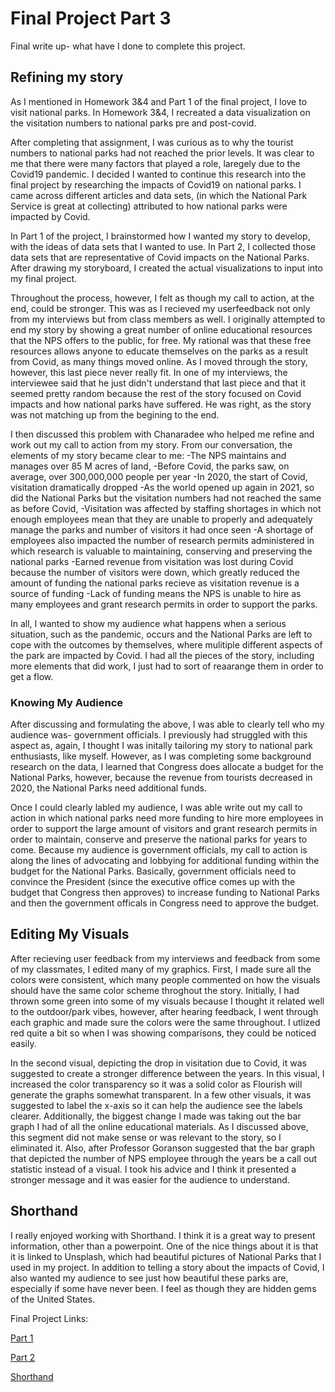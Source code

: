 # Final Project Part 3
Final write up- what have I done to complete this project. 

## Refining my story
As I mentioned in Homework 3&4 and Part 1 of the final project, I love to visit national parks. In Homework 3&4, I recreated a data visualization on the visitation numbers to national parks pre and post-covid. 

After completing that assignment, I was curious as to why the tourist numbers to national parks had not reached the prior levels. It was clear to me that there were many factors that played a role, laregely due to the Covid19 pandemic. I decided I wanted to continue this research into the final project by researching the impacts of Covid19 on national parks.
I came across different articles and data sets, (in which the National Park Service is great at collecting) attributed to how national parks were impacted by Covid. 

In Part 1 of the project, I brainstormed how I wanted my story to develop, with the ideas of data sets that I wanted to use. In Part 2, I collected those data sets that are representative of Covid impacts on the National Parks. 
After drawing my storyboard, I created the actual visualizations to input into my final project. 

 Throughout the process, however, I felt as though my call to action, at the end, could be stronger. This was as I recieved my userfeedback not only from my interviews but from class members as well. 
I originally attempted to end my story by showing a great number of online educational resources that the NPS offers to the public, for free. My rational was that these free resources allows anyone to educate themselves on the parks as a result from Covid, as many things moved online. As I moved through the story, however, this last piece never really fit. In one of my interviews, the interviewee said that he just didn't understand that last piece and that it seemed pretty random because the rest of the story focused on Covid impacts and how national parks have suffered. He was right, as the story was not matching up from the begining to the end. 


I then discussed this problem with Chanaradee who helped me refine and work out my call to action from my story. From our conversation, the elements of my story became clear to me:
-The NPS maintains and manages over 85 M acres of land, 
-Before Covid, the parks saw, on average, over 300,000,000 people per year
-In 2020, the start of Covid, visitation dramatically dropped
-As the world opened up again in 2021, so did the National Parks but the visitation numbers had not reached the same as before Covid,
-Visitation was affected by staffing shortages in which not enough employees mean that they are unable to properly and adequately manage the parks and number of visitors it had once seen
-A shortage of employees also impacted the number of research permits administered in which research is valuable to maintaining, conserving and preserving the national parks
-Earned revenue from visitation was lost during Covid because the number of visitors were down, which greatly reduced the amount of funding the national parks recieve as visitation revenue is a source of funding
-Lack of funding means the NPS is unable to hire as many employees and grant research permits in order to support the parks. 

In all, I wanted to show my audience what happens when a serious situation, such as the pandemic, occurs and the National Parks are left to cope with the outcomes by themselves, where mulitiple different aspects of the park are impacted by Covid. I had all the pieces of the story, including more elements that did work, I just had to sort of reaarange them in order to get a flow. 

### Knowing My Audience
After discussing and formulating the above, I was able to clearly tell who my audience was- government officials. I previously had struggled with this aspect as, again, I thought I was initally tailoring my story to national park enthusiasts, like myself. However, as I was completing some background research on the data, I learned that Congress does allocate a budget for the National Parks, however, because the revenue from tourists decreased in 2020, the National Parks need additional funds. 

Once I could clearly labled my audience, I was able write out my call to action in which national parks need more funding to hire more employees in order to support the large amount of visitors and grant research permits in order to maintain, conserve and preserve the national parks for years to come. Because my audience is government officials, my call to action is along the lines of advocating and lobbying for additional funding within the budget for the National Parks. Basically, government officials need to convince the President (since the executive office comes up with the budget that Congress then approves) to increase funding to National Parks and then the government officals in Congress need to approve the budget. 



## Editing My Visuals
After recieving user feedback from my interviews and feedback from some of my classmates, I edited many of my graphics. First, I made sure all the colors were consistent, which many people commented on how the visuals should have the same color scheme throghout the story. Initially, I had thrown some green into some of my visuals because I thought it related well to the outdoor/park vibes, however, after hearing feedback, I went through each graphic and made sure the colors were the same throughout. I utlized red quite a bit so when I was showing comparisons, they could be noticed easily. 

In the second visual, depicting the drop in visitation due to Covid, it was suggested to create a stronger difference between the years. In this visual, I increased the color transparency so it was a solid color as Flourish will generate the graphs somewhat transparent. In a few other visuals, it was suggested to label the x-axis so it can help the audience see the labels clearer. Additionally, the biggest change I made was taking out the bar graph I had of all the online educational materials. As I discussed above, this segment did not make sense or was relevant to the story, so I eliminated it. Also, after Professor Goranson suggested that the bar graph that depicted the number of NPS employee through the years be a call out statistic instead of a visual. I took his advice and I think it presented a stronger message and it was easier for the audience to understand. 


## Shorthand
I really enjoyed working with Shorthand. I think it is a great way to present information, other than a powerpoint. One of the nice things about it is that it is linked to Unsplash, which had beautiful pictures of National Parks that I used in my project. In addition to telling a story about the impacts of Covid, I also wanted my audience to see just how beautiful these parks are, especially if some have never been. I feel as though they are hidden gems of the United States. 





Final Project Links:

[Part 1](https://etweiner.github.io/mini2/finalproj1.html)

[Part 2](https://etweiner.github.io/mini2/finalproj2.html)

[Shorthand](https://carnegiemellon.shorthandstories.com/the-impacts-of-covid-on-us-national-parks/index.html)

